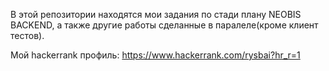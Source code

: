 В этой репозитории находятся мои задания по стади плану NEOBIS BACKEND,
а также другие работы сделанные в паралеле(кроме клиент тестов).

Мой hackerrank профиль: https://www.hackerrank.com/rysbai?hr_r=1
